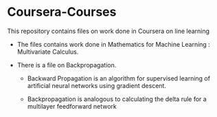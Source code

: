 # Coursera-Courses
This repository contains files on work done in Coursera on line learning


* The files contains work done in  Mathematics for Machine Learning : Multivariate Calculus.

* There is a file on Backpropagation.

  * Backward Propagation  is an algorithm for supervised learning of artificial neural networks using gradient descent.
  
  * Backpropagation is analogous to calculating the delta rule for a multilayer feedforward network
